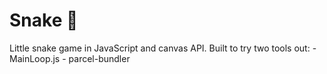 # Snake 🐍

Little snake game in JavaScript and canvas API.
Built to try two tools out:
	- MainLoop.js
	- parcel-bundler